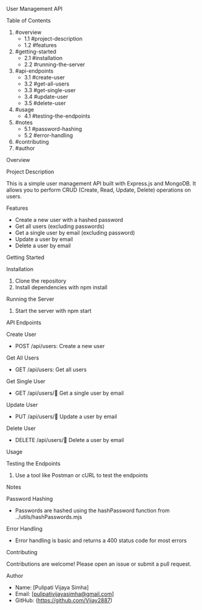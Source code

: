 User Management API

Table of Contents

1. #overview
    - 1.1 #project-description
    - 1.2 #features
2. #getting-started
    - 2.1 #installation
    - 2.2 #running-the-server
3. #api-endpoints
    - 3.1 #create-user
    - 3.2 #get-all-users
    - 3.3 #get-single-user
    - 3.4 #update-user
    - 3.5 #delete-user
4. #usage
    - 4.1 #testing-the-endpoints
5. #notes
    - 5.1 #password-hashing
    - 5.2 #error-handling
6. #contributing
7. #author

Overview

Project Description

This is a simple user management API built with Express.js and MongoDB. It allows you to perform CRUD (Create, Read, Update, Delete) operations on users.

Features

- Create a new user with a hashed password
- Get all users (excluding passwords)
- Get a single user by email (excluding password)
- Update a user by email
- Delete a user by email

Getting Started

Installation

1. Clone the repository
2. Install dependencies with npm install

Running the Server

1. Start the server with npm start

API Endpoints

Create User

- POST /api/users: Create a new user

Get All Users

- GET /api/users: Get all users

Get Single User

- GET /api/users/:email: Get a single user by email

Update User

- PUT /api/users/:email: Update a user by email

Delete User

- DELETE /api/users/:email: Delete a user by email

Usage

Testing the Endpoints

1. Use a tool like Postman or cURL to test the endpoints

Notes

Password Hashing

- Passwords are hashed using the hashPassword function from ../utils/hashPasswords.mjs

Error Handling

- Error handling is basic and returns a 400 status code for most errors

Contributing

Contributions are welcome! Please open an issue or submit a pull request.

Author

- Name: [Pulipati Vijaya Simha]
- Email: [pulipativijayasimha@gmail.com]
- GitHub: (https://github.com/Vijay2887)

